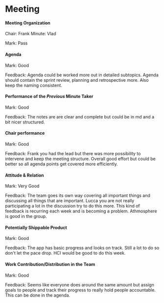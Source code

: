 # Meeting

#### Meeting Organization

Chair: Frank
Minute: Vlad

Mark: Pass

#### Agenda 

Mark: Good

Feedback: Agenda could be worked more out in detailed subtopics. Agenda should contain the sprint review, planning and retrospective more. Also keep the naming consistent.


#### Performance of the *Previous* Minute Taker

Mark: Good

Feedback: The notes are are clear and complete but could be in md and a bit nicer structured.


#### Chair performance

Mark: Good

Feedback: Frank you had the lead but there was more possibility to intervene and keep the meeting structure. Overall good effort but could be better so all agenda points get covered more efficiently. 


#### Attitude & Relation

Mark: Very Good

Feedback: The team goes its own way covering all important things and discussing all things that are important. Lucca you are not really participating a lot in the discussion try to do this more. This kind of feedback is recurring each week and is becoming a problem. Athmosphere is good in the group.


#### Potentially Shippable Product

Mark: Good

Feedback: The app has basic progress and looks on track. Still a lot to do so don't let the pace drop. HCI would be good to do this week.


#### Work Contribution/Distribution in the Team

Mark: Good

Feedback: Seems like everyone does around the same amount but assign goals to people and track their progress to really hold people accountable. This can be done in the agenda. 


